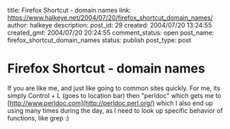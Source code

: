 title: Firefox Shortcut - domain names
link: https://www.halkeye.net/2004/07/20/firefox_shortcut_domain_names/
author: halkeye
description: 
post_id: 29
created: 2004/07/20 13:24:55
created_gmt: 2004/07/20 20:24:55
comment_status: open
post_name: firefox_shortcut_domain_names
status: publish
post_type: post

# Firefox Shortcut - domain names

If you are like me, and just like going to common sites quickly. For me, its simply Control + L (goes to location bar) then "perldoc" which gets me to [http://www.perldoc.com](http://perldoc.perl.org/) which I also end up using many times during the day, as I need to look up specific behavior of functions, like grep :)